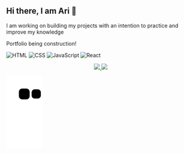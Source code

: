 ## Hi there, I am Ari  👋

I am working on building my projects with an intention to practice and improve my knowledge

Portfolio being construction!


![HTML](https://img.shields.io/badge/HTML-orange)
![CSS](https://img.shields.io/badge/CSS-blue)
![JavaScript](https://img.shields.io/badge/JavaScript-yellow)
![React](https://img.shields.io/badge/React-blue)


<div align="center">
  <a href="https://github.com/arianecrestani">
  <img height="170em" src="https://github-readme-stats.vercel.app/api?username=arianecrestani&show_icons=true&theme=dracula&include_all_commits=true&count_private=true"/>
  <img height="170em" src="https://github-readme-stats.vercel.app/api/top-langs/?username=arianecrestani&layout=compact&langs_count=7&theme=dracula"/>
</div>
  

  ![Snake animation](https://github.com/arianecrestani/arianecrestani/blob/output/github-contribution-grid-snake.svg)

